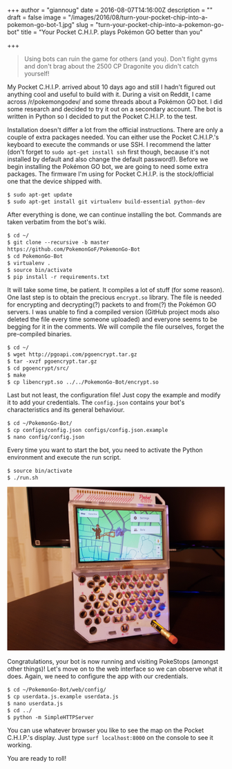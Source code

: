 +++
author = "giannoug"
date = 2016-08-07T14:16:00Z
description = ""
draft = false
image = "/images/2016/08/turn-your-pocket-chip-into-a-pokemon-go-bot-1.jpg"
slug = "turn-your-pocket-chip-into-a-pokemon-go-bot"
title = "Your Pocket C.H.I.P. plays Pokémon GO better than you"

+++


>Using bots can ruin the game for others (and you). Don't fight gyms and don't brag about the 2500 CP Dragonite you didn't catch yourself!

My Pocket C.H.I.P. arrived about 10 days ago and still I hadn't figured out anything cool and useful to build with it. During a visit on Reddit, I came across /r/pokemongodev/ and some threads about a Pokémon GO bot. I did some research and decided to try it out on a secondary account. The bot is written in Python so I decided to put the Pocket C.H.I.P. to the test.

Installation doesn't differ a lot from the official instructions. There are only a couple of extra packages needed. You can either use the Pocket C.H.I.P.'s keyboard to execute the commands or use SSH. I recommend the latter (don't forget to `sudo apt-get install ssh` first though, because it's not installed by default and also change the default password!). Before we begin installing the Pokémon GO bot, we are going to need some extra packages. The firmware I'm using for Pocket C.H.I.P. is the stock/official one that the device shipped with.

    $ sudo apt-get update
    $ sudo apt-get install git virtualenv build-essential python-dev

After everything is done, we can continue installing the bot. Commands are taken verbatim from the bot's wiki.

    $ cd ~/
    $ git clone --recursive -b master https://github.com/PokemonGoF/PokemonGo-Bot  
    $ cd PokemonGo-Bot
    $ virtualenv .
    $ source bin/activate  
    $ pip install -r requirements.txt

It will take some time, be patient. It compiles a lot of stuff (for some reason). One last step is to obtain the precious `encrypt.so` library. The file is needed for encrypting and decrypting(?) packets to and from(?) the Pokémon GO servers. I was unable to find a compiled version (GitHub project mods also deleted the file every time someone uploaded) and everyone seems to be begging for it in the comments. We will compile the file ourselves, forget the pre-compiled binaries.

    $ cd ~/
    $ wget http://pgoapi.com/pgoencrypt.tar.gz
    $ tar -xvzf pgoencrypt.tar.gz
    $ cd pgoencrypt/src/
    $ make
    $ cp libencrypt.so ../../PokemonGo-Bot/encrypt.so

Last but not least, the configuration file! Just copy the example and modify it to add your credentials. The `config.json` contains your bot's characteristics and its general behaviour.

    $ cd ~/PokemonGo-Bot/
    $ cp configs/config.json configs/config.json.example
    $ nano config/config.json

Every time you want to start the bot, you need to activate the Python environment and execute the run script.

    $ source bin/activate
    $ ./run.sh

![Pokemon GO bot in action](/images/2016/08/turn-your-pocket-chip-into-a-pokemon-go-bot-a.jpg)

Congratulations, your bot is now running and visiting PokeStops (amongst other things)! Let's move on to the web interface so we can observe what it does. Again, we need to configure the app with our credentials.

    $ cd ~/PokemonGo-Bot/web/config/
    $ cp userdata.js.example userdata.js
    $ nano userdata.js
    $ cd ../
    $ python -m SimpleHTTPServer

You can use whatever browser you like to see the map on the Pocket C.H.I.P.'s display. Just type `surf localhost:8000` on the console to see it working.

You are ready to roll!


